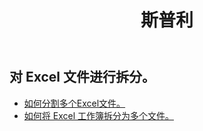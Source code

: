 ﻿---
title: 斯普利
second_title: Aspose.Cells Cloud Documen
type: docs
url: /zh/split/
keywords: Working with splitting on an Excel file
description: Aspose.Cells Cloud REST API 支持对 Excel 文件进行拆分。 SDK支持多种开发语言。它们包括 Android、C#、Go、Java、NodeJS、Perl、PHP、Python、Ruby 和 swift
weight: 32
---
## 对 Excel 文件进行拆分。

- [如何分割多个Excel文件。](/cells/zh/split/multi-files/)
- [如何将 Excel 工作簿拆分为多个文件。](/cells/zh/workbook/split/)
